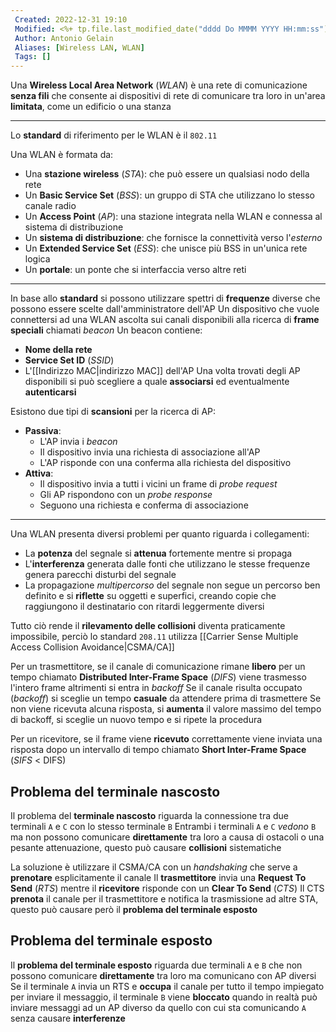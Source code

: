 ```yaml
---
 Created: 2022-12-31 19:10
 Modified: <%+ tp.file.last_modified_date("dddd Do MMMM YYYY HH:mm:ss") %>
 Author: Antonio Gelain
 Aliases: [Wireless LAN, WLAN]
 Tags: []
---
```


Una **Wireless Local Area Network** (*WLAN*) è una rete di comunicazione **senza fili** che consente ai dispositivi di rete di comunicare tra loro in un'area **limitata**, come un edificio o una stanza

---

Lo **standard** di riferimento per le WLAN è il `802.11`

Una WLAN è formata da:
- Una **stazione wireless** (*STA*): che può essere un qualsiasi nodo della rete
- Un **Basic Service Set** (*BSS*): un gruppo di STA che utilizzano lo stesso canale radio
- Un **Access Point** (*AP*): una stazione integrata nella WLAN e connessa al sistema di distribuzione
- Un **sistema di distribuzione**: che fornisce la connettività verso l'*esterno*
- Un **Extended Service Set** (*ESS*): che unisce più BSS in un'unica rete logica
- Un **portale**: un ponte che si interfaccia verso altre reti

---

In base allo **standard** si possono utilizzare spettri di **frequenze** diverse che possono essere scelte dall'amministratore dell'AP
Un dispositivo che vuole connettersi ad una WLAN ascolta sui canali disponibili alla ricerca di **frame speciali** chiamati *beacon*
Un beacon contiene:
- **Nome della rete**
- **Service Set ID** (*SSID*)
- L'[[Indirizzo MAC|indirizzo MAC]] dell'AP
Una volta trovati degli AP disponibili si può scegliere a quale **associarsi** ed eventualmente **autenticarsi**

Esistono due tipi di **scansioni** per la ricerca di AP:
- **Passiva**:
	- L'AP invia i *beacon*
	- Il dispositivo invia una richiesta di associazione all'AP
	- L'AP risponde con una conferma alla richiesta del dispositivo
- **Attiva**:
	- Il dispositivo invia a tutti i vicini un frame di *probe request*
	- Gli AP rispondono con un *probe response*
	- Seguono una richiesta e conferma di associazione

---

Una WLAN presenta diversi problemi per quanto riguarda i collegamenti:
- La **potenza** del segnale si **attenua** fortemente mentre si propaga
- L'**interferenza** generata dalle fonti che utilizzano le stesse frequenze genera parecchi disturbi del segnale
- La propagazione *multipercorso* del segnale non segue un percorso ben definito e si **riflette** su oggetti e superfici, creando copie che raggiungono il destinatario con ritardi leggermente diversi

Tutto ciò rende il **rilevamento delle collisioni** diventa praticamente impossibile, perciò lo standard `208.11` utilizza [[Carrier Sense Multiple Access Collision Avoidance|CSMA/CA]]

Per un trasmettitore, se il canale di comunicazione rimane **libero** per un tempo chiamato **Distributed Inter-Frame Space** (*DIFS*) viene trasmesso l'intero frame altrimenti si entra in *backoff*
Se il canale risulta occupato (*backoff*) si sceglie un tempo **casuale** da attendere prima di trasmettere
Se non viene ricevuta alcuna risposta, si **aumenta** il valore massimo del tempo di backoff, si sceglie un nuovo tempo e si ripete la procedura

Per un ricevitore, se il frame viene **ricevuto** correttamente viene inviata una risposta dopo un intervallo di tempo chiamato **Short Inter-Frame Space** (*SIFS* < DIFS)

## Problema del terminale nascosto

Il problema del **terminale nascosto** riguarda la connessione tra due terminali `A` e `C` con lo stesso terminale `B`
Entrambi i terminali `A` e `C` *vedono* `B` ma non possono comunicare **direttamente** tra loro a causa di ostacoli o una pesante attenuazione, questo può causare **collisioni** sistematiche

La soluzione è utilizzare il CSMA/CA con un *handshaking* che serve a **prenotare** esplicitamente il canale
Il **trasmettitore** invia una **Request To Send** (*RTS*) mentre il **ricevitore** risponde con un **Clear To Send** (*CTS*)
Il CTS **prenota** il canale per il trasmettitore e notifica la trasmissione ad altre STA, questo può causare però il **problema del terminale esposto**

## Problema del terminale esposto

Il **problema del terminale esposto** riguarda due terminali `A` e `B` che non possono comunicare **direttamente** tra loro ma comunicano con AP diversi
Se il terminale `A` invia un RTS e **occupa** il canale per tutto il tempo impiegato per inviare il messaggio, il terminale `B` viene **bloccato** quando in realtà può inviare messaggi ad un AP diverso da quello con cui sta comunicando `A` senza causare **interferenze**